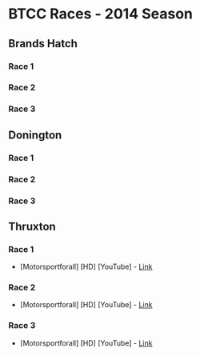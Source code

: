 # BTCC Races - 2014 Season

## Brands Hatch
### Race 1
### Race 2
### Race 3

## Donington
### Race 1
### Race 2
### Race 3

## Thruxton
### Race 1
* [Motorsportforall] [HD] [YouTube] - [Link](https://www.youtube.com/watch?v=_XUdYY9l9Yg)

### Race 2
* [Motorsportforall] [HD] [YouTube] - [Link](https://www.youtube.com/watch?v=dF-ccVudviw)

### Race 3
* [Motorsportforall] [HD] [YouTube] - [Link](https://www.youtube.com/watch?v=-pC_eZyvxMw)

